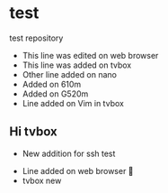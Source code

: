 # test
test repository

- This line was edited on web browser
- This line was added on tvbox
- Other line added on nano
- Added on 610m
- Added on G520m
- Line added on Vim in tvbox
## Hi tvbox
* New addition for ssh test
- Line added on web browser 👾
- tvbox new
